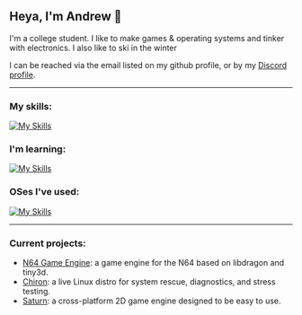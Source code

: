 ## Heya, I'm Andrew 👋
I'm a college student. I like to make games & operating systems and tinker with electronics. I also like to ski in the winter

I can be reached via the email listed on my github profile, or by my [Discord profile](https://discordapp.com/users/702231283874660412).

---

### My skills:
[![My Skills](https://skillicons.dev/icons?i=vscode,visualstudio,cs,python,arduino,dotnet,godot,unity)](https://skillicons.dev)

### I'm learning:
[![My Skills](https://skillicons.dev/icons?i=cpp,c,ruby,java,lua,powershell,qt,blender,unreal,git)](https://skillicons.dev)

### OSes I've used:
[![My Skills](https://skillicons.dev/icons?i=windows,linux,kali,debian,ubuntu,arch,mint,raspberrypi,bsd)](https://skillicons.dev)

---

### Current projects:
 * [N64 Game Engine](https://github.com/MEMESCOEP/N64GameEngine): a game engine for the N64 based on libdragon and tiny3d.
 * [Chiron](https://github.com/MEMESCOEP/Chiron): a live Linux distro for system rescue, diagnostics, and stress testing.
 * [Saturn](https://github.com/MEMESCOEP/Saturn): a cross-platform 2D game engine designed to be easy to use.
